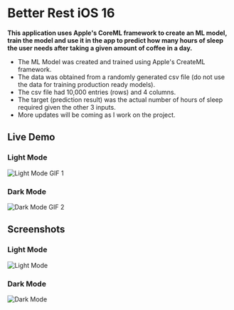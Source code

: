 #  Better Rest iOS 16
__This application uses Apple's CoreML framework to create an ML model, train the model and use it in the app to 
predict how many hours of sleep the user needs after taking a given amount of coffee in a day.__

- The ML Model was created and trained using Apple's CreateML framework.
- The data was obtained from a randomly generated csv file (do not use the data for training production ready models).
- The csv file had 10,000 entries (rows) and 4 columns.
- The target (prediction result) was the actual number of hours of sleep required given the other 3 inputs.
- More updates will be coming as I work on the project. 

## Live Demo
### Light Mode
![Light Mode GIF 1](https://github.com/MicahNjeru/Better-Rest-iOS16/blob/main/Better%20Rest/Gifs/LightModeGif.gif)
### Dark Mode
![Dark Mode GIF 2](https://github.com/MicahNjeru/Better-Rest-iOS16/blob/main/Better%20Rest/Gifs/DarkModeGif.gif)

## Screenshots
### Light Mode
![Light Mode](https://github.com/MicahNjeru/Better-Rest-iOS16/blob/main/Better%20Rest/Images/B373F416-54B9-4669-975B-8F8ADDA1E238_4_5005_c.jpeg)

### Dark Mode
![Dark Mode](https://github.com/MicahNjeru/Better-Rest-iOS16/blob/main/Better%20Rest/Images/5CEB9BC7-9741-4608-8F32-0A2F70D7B4EF_4_5005_c.jpeg)

